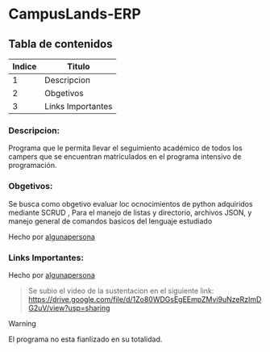 # CampusLands-ERP

## Tabla de contenidos
| Indice | Titulo  |
|--|--|
| 1 | Descripcion |
| 2 | Obgetivos |
| 3 | Links Importantes |

### Descripcion:

Programa que le permita llevar el seguimiento académico de todos los campers que se encuentran matriculados en el programa intensivo de programación.

### Obgetivos:

Se busca como obgetivo evaluar loc ocnocimientos de python adquiridos mediante SCRUD , Para el manejo de listas y directorio, archivos JSON, y manejo general de comandos basicos del lenguaje
estudiado

Hecho por [algunapersona](https://algunapersonaenestemundo)

### Links Importantes:

Hecho por [algunapersona](https://algunapersonaenestemundo)

> Se subio el video de la sustentacion en el siguiente link:
> https://drive.google.com/file/d/1Zo80WDGsEgEEmpZMvi9uNzeRzImDG2uV/view?usp=sharing

> [!WARNING]  
> El programa no esta fianlizado en su totalidad.


